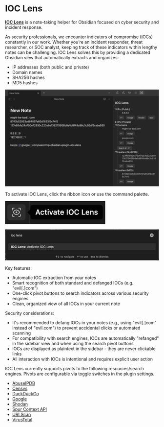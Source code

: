 # IOC Lens

[**IOC Lens**](https://gabbert.me/Projects/IOC+Lens) is a note-taking helper for Obsidian focused on cyber security and incident response.

As security professionals, we encounter indicators of compromise (IOCs) constantly in our work. Whether you’re an incident responder, threat researcher, or SOC analyst, keeping track of these indicators within lengthy notes can be challenging. IOC Lens solves this by providing a dedicated Obsidian view that automatically extracts and organizes:
- IP addresses (both public and private)
- Domain names
- SHA256 hashes
- MD5 hashes

![demo](https://raw.githubusercontent.com/acgabbert/ioc-lens/refs/heads/master/resources/usage-example.png)

To activate IOC Lens, click the ribbon icon or use the command palette.

![ribbon icon](https://raw.githubusercontent.com/acgabbert/ioc-lens/refs/heads/master/resources/ribbon-icon.png)

![command palette](https://raw.githubusercontent.com/acgabbert/ioc-lens/refs/heads/master/resources/command-palette.png)

Key features:
- Automatic IOC extraction from your notes
- Smart recognition of both standard and defanged IOCs (e.g. "evil[.]com")
- One-click pivot buttons to search indicators across various security engines
- Clean, organized view of all IOCs in your current note

Security considerations:
- It's recommended to defang IOCs in your notes (e.g., using "evil[.]com" instead of "evil.com") to prevent accidental clicks or automated scanning
- For compatibility with search engines, IOCs are automatically "refanged" in the sidebar view and when using the search pivot buttons
- IOCs are displayed as plaintext in the sidebar - they are never clickable links
- All interaction with IOCs is intentional and requires explicit user action

IOC Lens currently supports pivots to the following resources/search engines. Pivots are configurable via toggle switches in the plugin settings.
- [AbuseIPDB](https://www.abuseipdb.com)
- [Censys](https://search.censys.io)
- [DuckDuckGo](https://duckduckgo.com)
- [Google](https://google.com)
- [Shodan](https://shodan.io)
- [Spur Context API](https://spur.us/context-api/)
- [URLScan](https://urlscan.io/search/)
- [VirusTotal](https://virustotal.com)